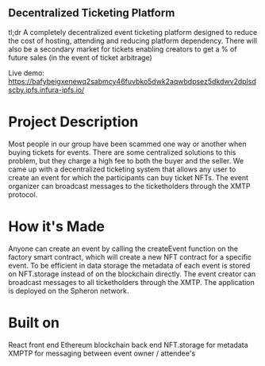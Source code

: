 ## Decentralized Ticketing Platform 

tl;dr 
A completely decentralized event ticketing platform designed to reduce the cost of hosting, attending and reducing platform dependency. There will also be a secondary market for tickets enabling creators to get a % of future sales (in the event of ticket arbitrage)

Live demo: https://bafybeigxenewq2sabmcy46fuvbko5dwk2aqwbdpsez5dkdwv2dplsdscby.ipfs.infura-ipfs.io/

# Project Description
Most people in our group have been scammed one way or another when buying tickets for events. There are some centralized solutions to this problem, but they charge a high fee to both the buyer and the seller. We came up with a decentralized ticketing system that allows any user to create an event for which the participants can buy ticket NFTs. The event organizer can broadcast messages to the ticketholders through the XMTP protocol.

# How it's Made
Anyone can create an event by calling the createEvent function on the factory smart contract, which will create a new NFT contract for a specific event. To be efficient in data storage the metadata of each event is stored on NFT.storage instead of on the blockchain directly. The event creator can broadcast messages to all ticketholders through the XMTP. The application is deployed on the Spheron network.

# Built on
React front end
Ethereum blockchain back end
NFT.storage for metadata
XMPTP for messaging between event owner / attendee's
